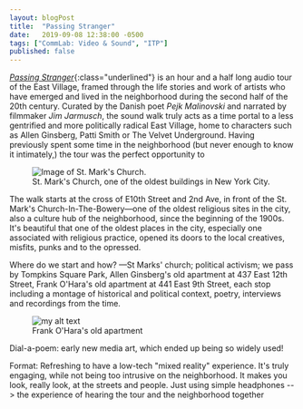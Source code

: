 ```yaml
---
layout: blogPost
title:  "Passing Stranger"
date:   2019-09-08 12:38:00 -0500
tags: ["CommLab: Video & Sound", "ITP"]
published: false
---
```

[*Passing Stranger*](http://eastvillagepoetrywalk.org/){:class="underlined"} is an hour and a half long audio tour of the East Village, framed through the life stories and work of artists who have emerged and lived in the neighborhood during the second half of the 20th century. Curated by the Danish poet *Pejk Malinovski* and narrated by filmmaker *Jim Jarmusch*, the sound walk truly acts as a time portal to a less gentrified and more politically radical East Village, home to characters such as Allen Ginsberg, Patti Smith or The Velvet Underground. Having previously spent some time in the neighborhood (but never enough to know it intimately,) the tour was the perfect opportunity to 

<figure>
  <img src="https://miro.medium.com/max/640/0*0fBw9d2K29RJlP3_.jpg" alt="Image of St. Mark's Church."/>
  <figcaption>St. Mark's Church, one of the oldest buildings in New York City.</figcaption>
</figure>

The walk starts at the cross of E10th Street and 2nd Ave, in front of the St. Mark's Church-In-The-Bowery—one of the oldest religious sites in the city, also a culture hub of the neighborhood, since the beginning of the 1900s. It's beautiful that one of the oldest places in the city, especially one associated with religious practice, opened its doors to the local creatives, misfits, punks and to the opressed. 



Where do we start and how? —St Marks' church; political activism;
we pass by Tompkins Square Park, Allen Ginsberg's old apartment at 437 East 12th Street, Frank O'Hara's old apartment at 441 East 9th Street, each stop including a montage of historical and political context, poetry, interviews and recordings from the time.

<figure>
  <img src="https://miro.medium.com/max/640/0*0fBw9d2K29RJlP3_.jpg" alt="my alt text"/>
  <figcaption>Frank O'Hara's old apartment</figcaption>
</figure>

Dial-a-poem: early new media art, which ended up being so widely used! 

Format: Refreshing to have a low-tech "mixed reality" experience. It's truly engaging, while not being too intrusive on the neighborhood. It makes you look, really look, at the streets and people.
Just using simple headphones --> the experience of hearing the tour and the neighborhood together

